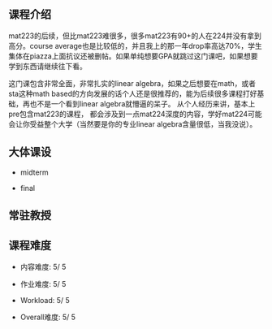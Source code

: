 ## 课程介绍

mat223的后续，但比mat223难很多，很多mat223有90+的人在224并没有拿到高分。course average也是比较低的，并且我上的那一年drop率高达70%，学生集体在piazza上面抗议还被删帖。如果单纯想要GPA就跳过这门课吧，如果想要学到东西请继续往下看。

这门课包含非常全面，非常扎实的linear algebra，如果之后想要在math，或者sta这种math based的方向发展的话个人还是很推荐的，能为后续很多课程打好基础，再也不是一个看到linear algebra就懵逼的呆子。
从个人经历来讲，基本上pre包含mat223的课程， 都会涉及到一点mat224深度的内容，学好mat224可能会让你受益整个大学（当然要是你的专业linear algebra含量很低，当我没说）。

## 大体课设

- midterm 

- final

## 常驻教授

## 课程难度

- 内容难度:  5/ 5

- 作业难度:  5/ 5 

- Workload:  5/ 5

- Overall难度:  5/ 5
